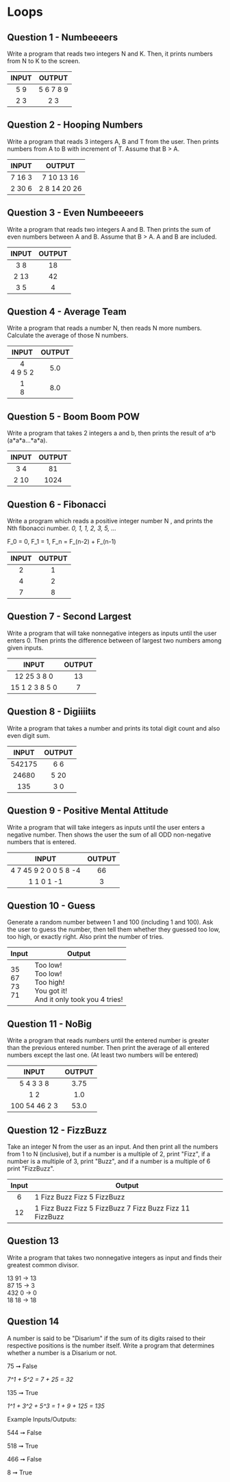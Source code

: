 # Loops

## Question 1 - Numbeeeers

Write a program that reads two integers N and K. Then, it prints numbers from N to K to the screen.

|  INPUT  |  OUTPUT |
|:-------:|:-------:|
| 5 9  | 5 6 7 8 9  |
| 2 3 | 2 3  |


## Question 2 - Hooping Numbers

Write a program that reads 3 integers A, B and T from the user. Then prints numbers from A to B with increment of T. Assume that B > A.

|  INPUT  |  OUTPUT |
|:-------:|:-------:|
| 7 16 3  | 7 10 13 16 |
| 2 30 6  | 2 8 14 20 26 |


## Question 3 - Even Numbeeeers

Write a program that reads two integers A and B. Then prints the sum of even numbers between A and B. Assume that B > A. A and B are included.

|  INPUT  |  OUTPUT |
|:-------:|:-------:|
| 3 8  | 18 |
| 2 13 | 42  |
| 3 5 | 4  |


## Question 4 - Average Team

Write a program that reads a number N, then reads N more numbers. Calculate the average of those N numbers.

|  INPUT  |  OUTPUT |
|:-------:|:-------:|
| 4<br>4 9 5 2  | 5.0 |
| 1<br>8 | 8.0  |


## Question 5 - Boom Boom POW

Write a program that takes 2 integers a and b, then prints the result of a^b (a\*a\*a...\*a\*a). 

|  INPUT  |  OUTPUT |
|:-------:|:-------:|
| 3 4  | 81 |
| 2 10  | 1024 |


## Question 6 - Fibonacci

Write a program which reads a positive integer number N , and prints the Nth fibonacci number. *0, 1, 1, 2, 3, 5, ...* 

F_0 = 0, F_1 = 1, F_n = F\_(n-2) + F\_(n-1)

|  INPUT  |  OUTPUT |
|:-------:|:-------:|
| 2  | 1 |
| 4  | 2 |
| 7  | 8 |


## Question 7 - Second Largest

Write a program that will take nonnegative integers as inputs until the user enters 0. Then prints the difference between of largest two numbers among given inputs.

|  INPUT  |  OUTPUT |
|:-------:|:-------:|
| 12 25 3 8 0 | 13 |
| 15 1 2 3 8 5 0  | 7 |


## Question 8 - Digiiiits

Write a program that takes a number and prints its total digit count and also even digit sum.

|  INPUT  |  OUTPUT |
|:-------:|:-------:|
| 542175 | 6 6 |
| 24680 | 5 20 |
| 135 | 3 0 |



## Question 9 - Positive Mental Attitude

Write a program that will take integers as inputs until the user enters a negative number. Then shows the user the sum of all ODD non-negative numbers that is entered.

|  INPUT  |  OUTPUT |
|:-------:|:-------:|
| 4 7 45 9 2 0 0 5 8 -4  | 66 |
| 1 1 0 1 -1 | 3 |


## Question 10 - Guess

Generate a random number between 1 and 100 (including 1 and 100). Ask the user to guess the number, then tell them whether they guessed too low, too high, or exactly right. Also print the number of tries.


| Input | Output          |
| ----- | --------------- |
| 35<br>67<br>73<br>71 | Too low!<br>Too low!<br>Too high!<br>You got it!<br>And it only took you 4 tries! |


## Question 11 - NoBig

Write a program that reads numbers until the entered number is greater than the previous entered number. Then print the average of all entered numbers except the last one. (At least two numbers will be entered)

|  INPUT  |  OUTPUT |
|:-------:|:-------:|
| 5 4 3 3 8 | 3.75 |
| 1 2 | 1.0 |
| 100 54 46 2 3 | 53.0 |


## Question 12 - FizzBuzz
Take an integer N from the user as an input. And then print all the numbers from 1 to N (inclusive), but if a number is a multiple of 2, print "Fizz",
if a number is a multiple of 3, print "Buzz", and if a number is a multiple of 6 print "FizzBuzz".

| Input | Output                               |
| :---: | ------------------------------------ |
|  6  | 1 Fizz Buzz Fizz 5 FizzBuzz |
|  12  | 1 Fizz Buzz Fizz 5 FizzBuzz 7 Fizz Buzz Fizz 11 FizzBuzz    |


## Question 13

Write a program that takes two nonnegative integers as input and finds their greatest common divisor.

13 91 -> 13<br>
87 15 -> 3<br>
432 0 -> 0<br>
18 18 -> 18<br>


## Question 14

A number is said to be "Disarium" if the sum of its digits raised to their respective positions is the number itself.
Write a program that determines whether a number is a Disarium or not.

75 ➞ False

<em> 7^1 + 5^2 = 7 + 25 = 32</em>
 
135 ➞ True

<em> 1^1 + 3^2 + 5^3 = 1 + 9 + 125 = 135</em>
 
Example Inputs/Outputs:<br>

544 ➞ False <br>
 
518 ➞ True <br>
 
466 ➞ False <br>
 
8 ➞ True <br>
